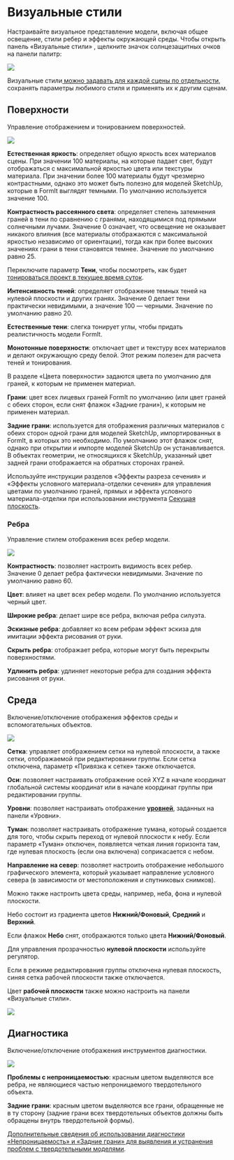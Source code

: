 # Визуальные стили

Настраивайте визуальное представление модели, включая общее освещение, стили ребер и эффекты окружающей среды. Чтобы открыть панель «Визуальные стили» , щелкните значок солнцезащитных очков на панели палитр:

![](../.gitbook/assets/20200307-visual-styles-icon.png)

Визуальные стили[ можно задавать для каждой сцены по отдельности](https://windows.help.formit.autodesk.com/building-the-farnsworth-house/visual-settings), сохранять параметры любимого стиля и применять их к другим сценам.

## Поверхности

Управление отображением и тонированием поверхностей.

![](<../.gitbook/assets/visual\_styles (1).png>)

**Естественная яркость**: определяет общую яркость всех материалов сцены. При значении 100 материалы, на которые падает свет, будут отображаться с максимальной яркостью цвета или текстуры материала. При значении более 100 материалы будут чрезмерно контрастными, однако это может быть полезно для моделей SketchUp, которые в FormIt выглядят темными. По умолчанию используется значение 100.

**Контрастность рассеянного света**: определяет степень затемнения граней в тени по сравнению с гранями, находящимися под прямыми солнечными лучами. Значение 0 означает, что освещение не оказывает никакого влияния (все материалы отображаются с максимальной яркостью независимо от ориентации), тогда как при более высоких значениях грани в тени становятся темнее. Значение по умолчанию равно 25.

Переключите параметр **Тени**, чтобы посмотреть, как будет [тонироваться проект в текущее время суток](https://windows.help.formit.autodesk.com/v/russian/tool-library/shadows).

**Интенсивность теней**: определяет отображение темных теней на нулевой плоскости и других гранях. Значение 0 делает тени практически невидимыми, а значение 100 — черными. Значение по умолчанию равно 20.

**Естественные тени**: слегка тонирует углы, чтобы придать реалистичность модели FormIt.

**Монотонные поверхности**: отключает цвет и текстуру всех материалов и делают окружающую среду белой. Этот режим полезен для расчета теней и тонирования.

В разделе «Цвета поверхности» задаются цвета по умолчанию для граней, к которым не применен материал.

**Грани**: цвет всех лицевых граней FormIt по умолчанию (или цвет граней с обеих сторон, если снят флажок «Задние грани»), к которым не применен материал.

**Задние грани**: используется для отображения различных материалов с обеих сторон одной грани для моделей SketchUp, импортированных в FormIt, в которых это необходимо. По умолчанию этот флажок снят, однако при открытии и импорте моделей SketchUp он устанавливается. В объектах геометрии, не относящихся к SketchUp, указанный цвет задней грани отображается на обратных сторонах граней.

Используйте инструкции разделов «Эффекты разреза сечения» и «Эффекты условного материала-отделки сечения» для управления цветами по умолчанию граней, прямых и эффекта условного материала-отделки при использовании инструмента [Секущая плоскость](section-planes.md).

### Ребра

Управление стилем отображения всех ребер модели.

![](../.gitbook/assets/edges.png)

**Контрастность**: позволяет настроить видимость всех ребер. Значение 0 делает ребра фактически невидимыми. Значение по умолчанию равно 60.

**Цвет**: влияет на цвет всех ребер модели. По умолчанию используется черный цвет.

**Широкие ребра**: делает шире все ребра, включая ребра силуэта.

**Эскизные ребра**: добавляет ко всем ребрам эффект эскиза для имитации эффекта рисования от руки.

**Скрыть ребра**: отображает ребра, которые могут быть перекрыты поверхностями.

**Удлинить ребра**: удлиняет некоторые ребра для создания эффекта рисования от руки.

## Среда

Включение/отключение отображения эффектов среды и вспомогательных объектов.

![](../.gitbook/assets/visual-styles1.PNG)

**Сетка**: управляет отображением сетки на нулевой плоскости, а также сетки, отображаемой при редактировании группы. Если сетка отключена, параметр «Привязка к сетке» также отключается.

**Оси**: позволяет настраивать отображение осей XYZ в начале координат глобальной системы координат или в начале координат группы при редактировании группы.

**Уровни**: позволяет настраивать отображение [**уровней**](levels-and-area.md), заданных на панели «Уровни».

**Туман**: позволяет настраивать отображение тумана, который создается для того, чтобы скрыть переход от нулевой плоскости к небу. Если параметр «Туман» отключен, появляется четкая линия горизонта там, где нулевая плоскость (если она включена) соприкасается с небом.

**Направление на север**: позволяет настроить отображение небольшого графического элемента, который указывает направление условного севера (в зависимости от местоположения и спутниковых снимков).

Можно также настроить цвета среды, например, неба, фона и нулевой плоскости.

Небо состоит из градиента цветов **Нижний/Фоновый**, **Средний** и **Верхний**.

Если флажок **Небо** снят, отображаются только цвета **Нижний/Фоновый**.

Для управления прозрачностью **нулевой плоскости** используйте регулятор.

Если в режиме редактирования группы отключена нулевая плоскость, синяя сетка рабочей плоскости также отключается.

Цвет **рабочей плоскости** также можно настроить на панели «Визуальные стили».

![](<../.gitbook/assets/Visual styles - ground plane transparency.png>)

## Диагностика

Включение/отключение отображения инструментов диагностики.

![](../.gitbook/assets/diagnostics.png)

**Проблемы с непроницаемостью**: красным цветом выделяются все ребра, не являющиеся частью непроницаемого твердотельного объекта.

**Задние грани**: красным цветом выделяются все грани, обращенные не в ту сторону (задние грани всех твердотельных объектов должны быть обращены внутрь твердотельной формы).

[Дополнительные сведения об использовании диагностики «Непроницаемость» и «Задние грани» для выявления и устранения проблем с твердотельными моделями](https://formit.autodesk.com/blog/post/repairing-solid-models).
